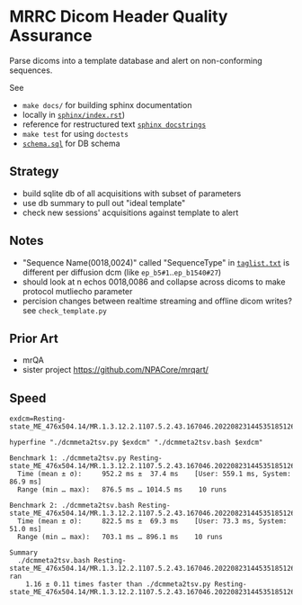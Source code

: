 # MRRC Dicom Header Quality Assurance
Parse dicoms into a template database and alert on non-conforming sequences.

See
  * `make docs/` for building sphinx documentation 
   * locally in [`sphinx/index.rst`](sphinx/index.rst))
   * reference for  restructured text [`sphinx docstrings`](https://sphinx-rtd-tutorial.readthedocs.io/en/latest/docstrings.html)
  * `make test` for using `doctests`
  * [`schema.sql`](schema.sql) for DB schema

## Strategy 

 * build sqlite db of all acquisitions with subset of parameters
 * use db summary to pull out "ideal template"
 * check new sessions' acquisitions against template to alert

## Notes
 * "Sequence Name(0018,0024)" called "SequenceType" in [`taglist.txt`](./taglist.txt) is different per diffusion dcm (like  `ep_b5#1`..`ep_b1540#27`)
 * should look at n echos 0018,0086 and collapse across dicoms to make protocol mutliecho parameter
 * percision changes between realtime streaming and offline dicom writes? see `check_template.py`

## Prior Art
 * mrQA
 * sister project https://github.com/NPACore/mrqart/

## Speed
```
exdcm=Resting-state_ME_476x504.14/MR.1.3.12.2.1107.5.2.43.167046.202208231445351851262117

hyperfine "./dcmmeta2tsv.py $exdcm" "./dcmmeta2tsv.bash $exdcm" 

Benchmark 1: ./dcmmeta2tsv.py Resting-state_ME_476x504.14/MR.1.3.12.2.1107.5.2.43.167046.202208231445351851262117
  Time (mean ± σ):     952.2 ms ±  37.4 ms    [User: 559.1 ms, System: 86.9 ms]
  Range (min … max):   876.5 ms … 1014.5 ms    10 runs
 
Benchmark 2: ./dcmmeta2tsv.bash Resting-state_ME_476x504.14/MR.1.3.12.2.1107.5.2.43.167046.202208231445351851262117
  Time (mean ± σ):     822.5 ms ±  69.3 ms    [User: 73.3 ms, System: 51.0 ms]
  Range (min … max):   703.1 ms … 896.1 ms    10 runs
 
Summary
  ./dcmmeta2tsv.bash Resting-state_ME_476x504.14/MR.1.3.12.2.1107.5.2.43.167046.202208231445351851262117 ran
    1.16 ± 0.11 times faster than ./dcmmeta2tsv.py Resting-state_ME_476x504.14/MR.1.3.12.2.1107.5.2.43.167046.202208231445351851262117
```
